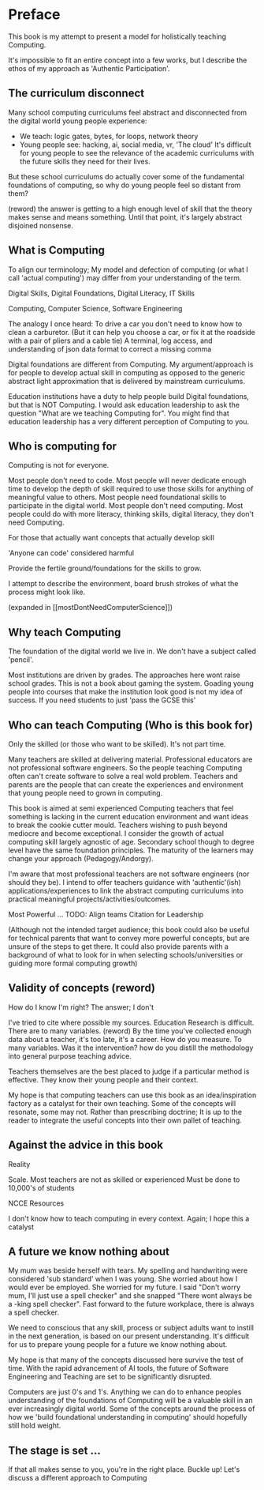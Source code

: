 Preface
=======

This book is my attempt to present a model for holistically teaching Computing.

It's impossible to fit an entire concept into a few works, but I describe the ethos of my approach as 'Authentic Participation'.

## The curriculum disconnect

Many school computing curriculums feel abstract and disconnected from the digital world young people experience:
* We teach: logic gates, bytes, for loops, network theory
* Young people see: hacking, ai, social media, vr, 'The cloud'
It's difficult for young people to see the relevance of the academic curriculums with the future skills they need for their lives.

But these school curriculums do actually cover some of the fundamental foundations of computing, so why do young people feel so distant from them?

(reword) the answer is getting to a high enough level of skill that the theory makes sense and means something. Until that point, it's largely abstract disjoined nonsense.


## What is Computing

To align our terminology; My model and defection of computing (or what I call 'actual computing') may differ from your understanding of the term.

Digital Skills, Digital Foundations, Digital Literacy, IT Skills

Computing, Computer Science, Software Engineering

The analogy I once heard: To drive a car you don't need to know how to clean a carburetor.
(But it can help you choose a car, or fix it at the roadside with a pair of pliers and a cable tie)
A terminal, log access, and understanding of json data format to correct a missing comma

Digital foundations are different from Computing. My argument/approach is for people to develop actual skill in computing as opposed to the generic abstract light approximation that is delivered by mainstream curriculums.

Education institutions have a duty to help people build Digital foundations, but that is NOT Computing. I would ask education leadership to ask the question "What are we teaching Computing for". You might find that education leadership has a very different perception of Computing to you.


## Who is computing for

Computing is not for everyone.

Most people don't need to code. Most people will never dedicate enough time to develop the depth of skill required to use those skills for anything of meaningful value to others.
Most people need foundational skills to participate in the digital world. Most people don't need computing.
Most people could do with more literacy, thinking skills, digital literacy, they don't need Computing.

For those that actually want concepts that actually develop skill

'Anyone can code' considered harmful

Provide the fertile ground/foundations for the skills to grow.

I attempt to describe the environment, board brush strokes of what the process might look like.

(expanded in [[mostDontNeedComputerScience]])


## Why teach Computing

The foundation of the digital world we live in.
We don't have a subject called 'pencil'.

Most institutions are driven by grades. The approaches here wont raise school grades. This is not a book about gaming the system. Goading young people into courses that make the institution look good is not my idea of success.
If you need students to just 'pass the GCSE this'


## Who can teach Computing (Who is this book for)

Only the skilled (or those who want to be skilled). It's not part time.

Many teachers are skilled at delivering material.
Professional educators are not professional software engineers.
So the people teaching Computing often can't create software to solve a real wold problem.
Teachers and parents are the people that can create the experiences and environment that young people need to grown in computing.

This book is aimed at semi experienced Computing teachers that feel something is lacking in the current education environment and want ideas to break the cookie cutter mould. Teachers wishing to push beyond mediocre and become exceptional.
I consider the growth of actual computing skill largely agnostic of age.
Secondary school though to degree level have the same foundation principles.
The maturity of the learners may change your approach (Pedagogy/Andorgy).

I'm aware that most professional teachers are not software engineers (nor should they be).
I intend to offer teachers guidance with 'authentic'(ish) applications/experiences to link the abstract computing curriculums into practical meaningful projects/activities/outcomes.

Most Powerful ...
TODO: Align teams
Citation for Leadership

(Although not the intended target audience; this book could also be useful for technical parents that want to convey more powerful concepts, but are unsure of the steps to get there. It could also provide parents with a background of what to look for in when selecting schools/universities or guiding more formal computing growth)


## Validity of concepts (reword)

How do I know I'm right? The answer; I don't

I've tried to cite where possible my sources.
Education Research is difficult. There are to many variables.
(reword)
By the time you've collected enough data about a teacher, it's too late, it's a career. How do you measure. To many variables. Was it the intervention? how do you distill the methodology into general purpose teaching advice.

Teachers themselves are the best placed to judge if a particular method is effective. They know their young people and their context.

My hope is that computing teachers can use this book as an idea/inspiration factory as a catalyst for their own teaching. Some of the concepts will resonate, some may not. Rather than prescribing doctrine; It is up to the reader to integrate the useful concepts into their own pallet of teaching.


## Against the advice in this book

Reality

Scale. Most teachers are not as skilled or experienced
Must be done to 10,000's of students

NCCE Resources

I don't know how to teach computing in every context.
Again; I hope this a catalyst


## A future we know nothing about

My mum was beside herself with tears. My spelling and handwriting were considered 'sub standard' when I was young. She worried about how I would ever be employed. She worried for my future. I said "Don't worry mum, I'll just use a spell checker" and she snapped "There wont always be a -king spell checker". Fast forward to the future workplace, there is always a spell checker.

We need to conscious that any skill, process or subject adults want to instill in the next generation, is based on our present understanding. It's difficult for us to prepare young people for a future we know nothing about.

My hope is that many of the concepts discussed here survive the test of time. With the rapid advancement of AI tools, the future of Software Engineering and Teaching are set to be significantly disrupted.

Computers are just 0's and 1's. Anything we can do to enhance peoples understanding of the foundations of Computing will be a valuable skill in an ever increasingly digital world. Some of the concepts around the process of how we 'build foundational understanding in computing' should hopefully still hold weight.

## The stage is set ...

If that all makes sense to you, you're in the right place. Buckle up! Let's discuss a different approach to Computing